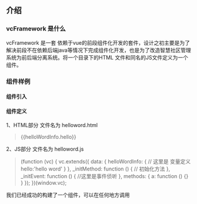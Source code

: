 ## 介绍

### vcFramework 是什么
  vcFramework 是一套 依赖于vue的前段组件化开发的套件，设计之初主要是为了解决前段不在依赖后端java等情况下完成组件化开发，也是为了改造智慧社区管理系统为前后端分离系统。将一个目录下的HTML 文件和同名的JS文件定义为一个组件。

### 组件样例

#### 组件引入

> <div>
>   <vc:create name='helloword'>
> </div>

#### 组件定义

1、HTML部分 文件名为 helloword.html

>    <div>{{helloWordInfo.hello}}</div>

2、JS部分 文件名为 helloword.js

>    (function (vc) {
>    vc.extends({
>        data: {
>            helloWordInfo: {
>                // 这里是 变量定义
>                hello:'hello word'
>            }
>        },
>        _initMethod: function () {
>            // 初始化方法
>        },
>        _initEvent: function () {
>            //这里是事件侦听
>        },
>        methods: {
>            a: function () {}
>        }
>    });
>})(window.vc);

我们已经成功的构建了一个组件，可以在任何地方调用